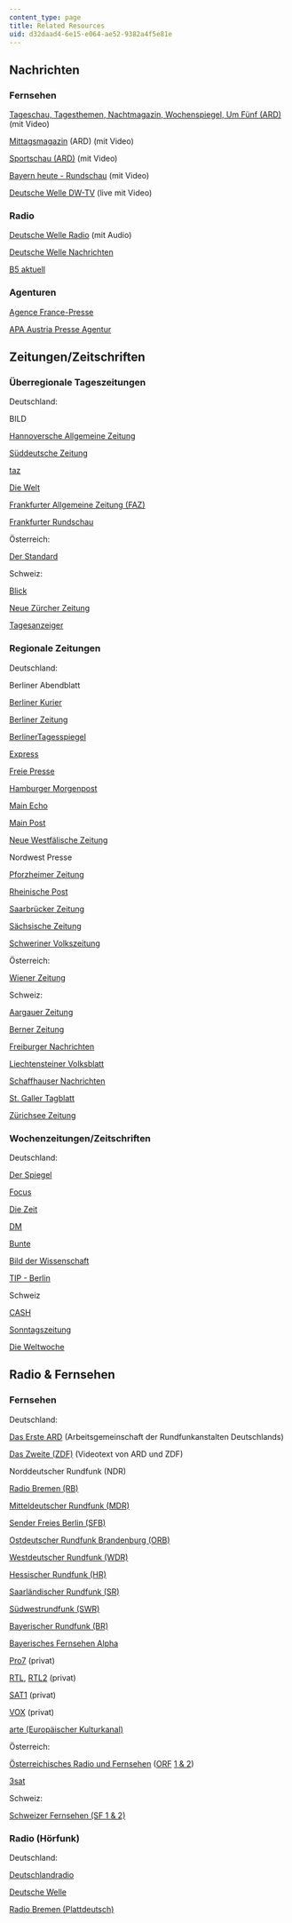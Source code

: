```yaml
---
content_type: page
title: Related Resources
uid: d32daad4-6e15-e064-ae52-9382a4f5e81e
---
```


Nachrichten
-----------

### Fernsehen

[Tageschau, Tagesthemen, Nachtmagazin, Wochenspiegel, Um Fünf (ARD)](http://www.tagesschau.de/) (mit Video)

[Mittagsmagazin](http://www.br-online.de/) (ARD) (mit Video)

[Sportschau (ARD)](http://www.sportschau.de/) (mit Video)

[Bayern heute - Rundschau](http://www.br-online.de/) (mit Video)

[Deutsche Welle DW-TV](http://www.dw-world.de/dw/0,,1660,00.html) (live mit Video)

### Radio

[Deutsche Welle Radio](http://www.dw-world.de/dw/0,,705,00.html) (mit Audio)

[Deutsche Welle Nachrichten](http://www.dw-world.de/dw/0,1595,265,00.html)

[B5 aktuell](http://www.br-online.de/b5aktuell/)

### Agenturen

[Agence France-Presse](http://www.afp.com/deutsch/home/)

[APA Austria Presse Agentur](http://www.apa.co.at/)

Zeitungen/Zeitschriften
-----------------------

### Überregionale Tageszeitungen

Deutschland:

BILD

[Hannoversche Allgemeine Zeitung](http://www.haz.de/)

[Süddeutsche Zeitung](http://www.sueddeutsche.de/)

[taz](http://www.taz.de/)

[Die Welt](http://www.welt.de/)

[Frankfurter Allgemeine Zeitung (FAZ)](http://www.faz.net/s/homepage.html)

[Frankfurter Rundschau](http://www.fr-online.de/)

Österreich:

[Der Standard](http://derstandard.at/)

Schweiz:

[Blick](http://www.blick.ch/)

[Neue Zürcher Zeitung](http://www.nzz.ch/)

[Tagesanzeiger](http://www.tages-anzeiger.ch/)

### Regionale Zeitungen

Deutschland:

Berliner Abendblatt

[Berliner Kurier](http://www.berlinonline.de/)

[Berliner Zeitung](https://www.berliner-zeitung.de/)

[BerlinerTagesspiegel](http://www.tagesspiegel.de/)

[Express](http://www.express.de/)

[Freie Presse](http://www.freiepresse.de/TEXTE/NACHRICHTEN/)

[Hamburger Morgenpost](http://www.mopo.de/)

[Main Echo](http://www.main-echo.de/)

[Main Post](http://www.mainpost.de/)

[Neue Westfälische Zeitung](http://www.wnonline.de/)

Nordwest Presse

[Pforzheimer Zeitung](http://www.pz-news.de/)

[Rheinische Post](http://www.rp-online.de/)

[Saarbrücker Zeitung](http://www.sol.de/)

[Sächsische Zeitung](http://www.sz-online.de/)

[Schweriner Volkszeitung](http://www.svz.de/)

Österreich:

[Wiener Zeitung](http://www.wienerzeitung.at/)

Schweiz:

[Aargauer Zeitung](http://www.azag.ch/)

[Berner Zeitung](http://www.bernerzeitung.ch/)

[Freiburger Nachrichten](http://www.freiburger-nachrichten.ch/)

[Liechtensteiner Volksblatt](http://www.volksblatt.li/)

[Schaffhauser Nachrichten](http://www.shn.ch/)

[St. Galler Tagblatt](http://www.tagblatt.ch/)

[Zürichsee Zeitung](http://www.zsz.ch/)

### Wochenzeitungen/Zeitschriften

Deutschland:

[Der Spiegel](http://www.spiegel.de/)

[Focus](http://focus.msn.de/)

[Die Zeit](http://www.zeit.de/)

[DM](http://www.finanzen.net/)

[Bunte](http://www.bunte.t-online.de/)

[Bild der Wissenschaft](http://www.wissenschaft.de/)

[TIP - Berlin](https://web.archive.org/web/20071016054056/http://www.berlinonline.de/tip/index.php)

Schweiz

[CASH](http://www.cash.ch/)

[Sonntagszeitung](http://www.sonntagszeitung.ch/)

[Die Weltwoche](http://www.weltwoche.ch/)

Radio & Fernsehen
-----------------

### Fernsehen

Deutschland:

[Das Erste ARD](http://www.ard.de/) (Arbeitsgemeinschaft der Rundfunkanstalten Deutschlands)

[Das Zweite (ZDF)](http://www.das-zweite.de/) (Videotext von ARD und ZDF)

Norddeutscher Rundfunk (NDR)

[Radio Bremen (RB)](http://www.radiobremen.de/)

[Mitteldeutscher Rundfunk (MDR)](http://www.mdr.de/)

[Sender Freies Berlin (SFB)](http://www.rbb-online.de/)

[Ostdeutscher Rundfunk Brandenburg (ORB)](http://www.fritz.de/)

[Westdeutscher Rundfunk (WDR)](http://www.wdr.de/)

[Hessischer Rundfunk (HR)](http://www.hr-online.de/)

[Saarländischer Rundfunk (SR)](http://www.sr-online.de/)

[Südwestrundfunk (SWR)](http://www.swr-online.de/)

[Bayerischer Rundfunk (BR)](http://www.br-online.de/)

[Bayerisches Fernsehen Alpha](https://www.br.de/fernsehen/ard-alpha/index.html)

[Pro7](https://www.prosieben.de/) (privat)

[RTL](http://www.rtl.de/), [RTL2](http://www.rtl2.de/) (privat)

[SAT1](http://www.sat1.de/) (privat)

[VOX](http://www.vox.de/) (privat)

[arte (Europäischer Kulturkanal)](http://www.arte-tv.com/de/70.html)

Österreich:

[Österreichisches Radio und Fernsehen](http://www.orf.at/) ([ORF](http://www.orf.at/) [1 & 2](http://www.srf.ch/))

[3sat](http://www.3sat.de/)

Schweiz:

[Schweizer Fernsehen (SF 1 & 2)](https://web.archive.org/web/20090218121728/http://www.sf.tv/)

### Radio (Hörfunk)

Deutschland:

[Deutschlandradio](http://www.dradio.de/)

[Deutsche Welle](http://www.dw-world.de/)

[Radio Bremen (Plattdeutsch)](http://www.radiobremen.de/bremeneins/)